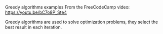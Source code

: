 Greedy algorithms examples
From the FreeCodeCamp video:
https://youtu.be/bC7o8P_Ste4

Greedy algorithms are used to solve optimization problems, they select the best result in each iteration.

